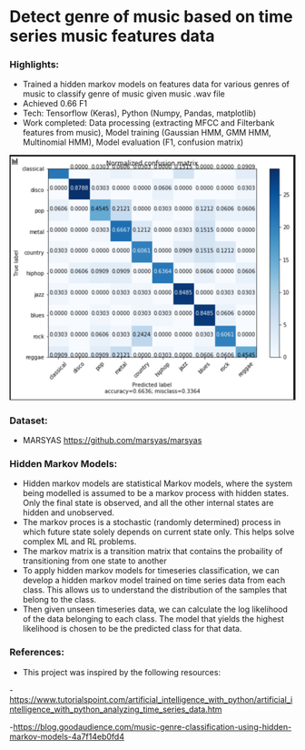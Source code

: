# Detect genre of music based on time series music features data

### Highlights:
- Trained a hidden markov models on features data for various genres of music to classify genre of music given music .wav file
- Achieved 0.66 F1   
- Tech: Tensorflow (Keras), Python (Numpy, Pandas, matplotlib)
- Work completed: Data processing (extracting MFCC and Filterbank features from music), Model training (Gaussian HMM, GMM HMM, Multinomial HMM), Model evaluation (F1, confusion matrix)


![Alt text](/assets/results.png?raw=true=50x50  "Forecasting results on test dataset")

### Dataset:
- MARSYAS  https://github.com/marsyas/marsyas

### Hidden Markov Models:
- Hidden markov models are statistical Markov models, where the system being modelled is assumed to be a markov process with hidden states. Only the final state is observed, and all the other internal states are hidden and unobserved.
- The markov proces is a stochastic (randomly determined) process in which future state solely depends on current state only. This helps solve complex ML and RL problems. 
- The markov matrix is a transition matrix that contains the probaility of transitioning from one state to another
- To apply hidden markov models for timeseries classification, we can develop a hidden markov model trained on time series data from each class. This allows us to understand the distribution of the samples that belong to the class. 
- Then given unseen timeseries data, we can calculate the log likelihood of the data belonging to each class. The model that yields the highest likelihood is chosen to be the predicted class for that data. 

### References:
- This project was inspired by the following resources:

-https://www.tutorialspoint.com/artificial_intelligence_with_python/artificial_intelligence_with_python_analyzing_time_series_data.htm

-https://blog.goodaudience.com/music-genre-classification-using-hidden-markov-models-4a7f14eb0fd4
